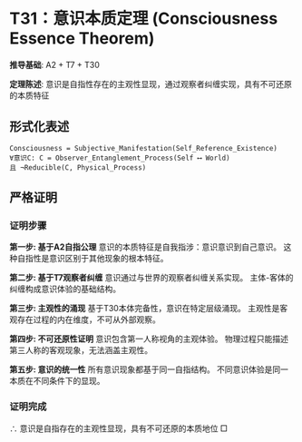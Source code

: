 # T31：意识本质定理 (Consciousness Essence Theorem)

**推导基础**: A2 + T7 + T30

**定理陈述**: 意识是自指性存在的主观性显现，通过观察者纠缠实现，具有不可还原的本质特征

## 形式化表述
```
Consciousness = Subjective_Manifestation(Self_Reference_Existence)
∀意识C: C = Observer_Entanglement_Process(Self ⟷ World)
且 ¬Reducible(C, Physical_Process)
```

## 严格证明

### 证明步骤

**第一步: 基于A2自指公理**
意识的本质特征是自我指涉：意识意识到自己意识。
这种自指性是意识区别于其他现象的根本特征。

**第二步: 基于T7观察者纠缠**
意识通过与世界的观察者纠缠关系实现。
主体-客体的纠缠构成意识体验的基础结构。

**第三步: 主观性的涌现**
基于T30本体完备性，意识在特定层级涌现。
主观性是客观存在过程的内在维度，不可从外部观察。

**第四步: 不可还原性证明**
意识包含第一人称视角的主观体验。
物理过程只能描述第三人称的客观现象，无法涵盖主观性。

**第五步: 意识的统一性**
所有意识现象都基于同一自指结构。
不同意识体验是同一本质在不同条件下的显现。

### 证明完成
∴ 意识是自指存在的主观性显现，具有不可还原的本质地位 □